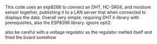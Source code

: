 This code uses an esp8266 to connect an DHT, HC-SR04, and moisture sensor together, publishing it to a LAN server that when connected to displays the data.
Overall very simple, requiring DHT.h library with prerequisites, also the ESP8266 library.
ignore opti2.

also be careful with a voltage regulator as the regulator melted itself and fried the board somehow
